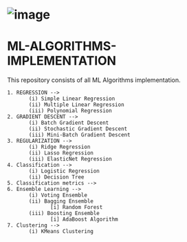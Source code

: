 # ![image](https://user-images.githubusercontent.com/68347036/211991414-10a7e585-d380-47cd-8a1e-ca8c27278f64.png)
# ML-ALGORITHMS-IMPLEMENTATION
This repository consists of all ML Algorithms implementation. 

```
1. REGRESSION -->
       (i) Simple Linear Regression
       (ii) Multiple Linear Regression
       (iii) Polynomial Regression
2. GRADIENT DESCENT -->
       (i) Batch Gradient Descent
       (ii) Stochastic Gradient Descent
       (iii) Mini-Batch Gradient Descent
3. REGULARIZATION -->
       (i) Ridge Regression
       (ii) Lasso Regression
       (iii) ElasticNet Regression
4. Classification -->
       (i) Logistic Regression
       (ii) Decision Tree
5. Classification metrics -->
6. Ensemble Learning -->
       (i) Voting Ensemble
       (ii) Bagging Ensemble
              [i] Random Forest
       (iii) Boosting Ensemble
              [i] AdaBoost Algorithm
7. Clustering -->
       (i) KMeans Clustering
```
